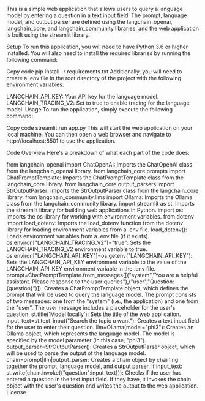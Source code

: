 This is a simple web application that allows users to query a language model by entering a question in a text input field. The prompt, language model, and output parser are defined using the langchain_openai, langchain_core, and langchain_community libraries, and the web application is built using the streamlit library.

Setup
To run this application, you will need to have Python 3.6 or higher installed. You will also need to install the required libraries by running the following command:

Copy code
pip install -r requirements.txt
Additionally, you will need to create a .env file in the root directory of the project with the following environment variables:

LANGCHAIN_API_KEY: Your API key for the language model.
LANGCHAIN_TRACING_V2: Set to true to enable tracing for the language model.
Usage
To run the application, simply execute the following command:

Copy code
streamlit run app.py
This will start the web application on your local machine. You can then open a web browser and navigate to http://localhost:8501 to use the application.

Code Overview
Here's a breakdown of what each part of the code does:

from langchain_openai import ChatOpenAI: Imports the ChatOpenAI class from the langchain_openai library.
from langchain_core.prompts import ChatPromptTemplate: Imports the ChatPromptTemplate class from the langchain_core library.
from langchain_core.output_parsers import StrOutputParser: Imports the StrOutputParser class from the langchain_core library.
from langchain_community.llms import Ollama: Imports the Ollama class from the langchain_community library.
import streamlit as st: Imports the streamlit library for building web applications in Python.
import os: Imports the os library for working with environment variables.
from dotenv import load_dotenv: Imports the load_dotenv function from the dotenv library for loading environment variables from a .env file.
load_dotenv(): Loads environment variables from a .env file (if it exists).
os.environ["LANGCHAIN_TRACING_V2"]="true": Sets the LANGCHAIN_TRACING_V2 environment variable to true.
os.environ["LANGCHAIN_API_KEY"]=os.getenv("LANGCHAIN_API_KEY"): Sets the LANGCHAIN_API_KEY environment variable to the value of the LANGCHAIN_API_KEY environment variable in the .env file.
prompt=ChatPromptTemplate.from_messages([("system","You are a helpful assistant. Please response to the user queries"),("user","Question:{question}")]): Creates a ChatPromptTemplate object, which defines the prompt that will be used to query the language model. The prompt consists of two messages: one from the "system" (i.e., the application) and one from the "user". The user message includes a placeholder for the user's question.
st.title('Model locally'): Sets the title of the web application.
input_text=st.text_input("Search the topic u want"): Creates a text input field for the user to enter their question.
llm=Ollama(model="phi3"): Creates an Ollama object, which represents the language model. The model is specified by the model parameter (in this case, "phi3").
output_parser=StrOutputParser(): Creates a StrOutputParser object, which will be used to parse the output of the language model.
chain=prompt|llm|output_parser: Creates a chain object by chaining together the prompt, language model, and output parser.
if input_text: st.write(chain.invoke({"question":input_text})): Checks if the user has entered a question in the text input field. If they have, it invokes the chain object with the user's question and writes the output to the web application.
License
